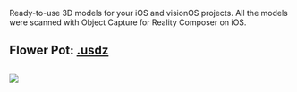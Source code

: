 
Ready-to-use 3D models for your iOS and visionOS projects. All the models were scanned with Object Capture for Reality Composer on iOS. 

## Flower Pot: [.usdz](https://github.com/amosgyamfi/open-visionos-3d-models/blob/master/usdz/Flower-Port.usdz)
![](https://github.com/amosgyamfi/open-visionos-3d-models/blob/master/img/3dModels.gif)
---
